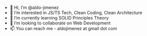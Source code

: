 - 👋 Hi, I’m @aldo-jimenez
- 👀 I’m interested in JS/TS Tech, Clean Coding, Clean Architecture
- 🌱 I’m currently learning SOLID Principles Theory
- 💞️ I’m looking to collaborate on Web Development
- 📫 You can reach me - aldojimenez at gmail dot com

<!---
aldo-jimenez/aldo-jimenez is a ✨ special ✨ repository because its `README.md` (this file) appears on your GitHub profile.
You can click the Preview link to take a look at your changes.
--->
